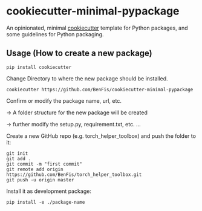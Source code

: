 cookiecutter-minimal-pypackage
==============================

An opinionated, minimal [cookiecutter](https://github.com/audreyr/cookiecutter) template for Python packages, and some guidelines for Python packaging.

Usage (How to create a new package)
-----

    pip install cookiecutter
    
Change Directory to where the new package should be installed.    
    
    cookiecutter https://github.com/BenFis/cookiecutter-minimal-pypackage

Confirm or modify the package name, url, etc. 

-> A folder structure for the new package will be created

-> further modify the setup.py, requirement.txt, etc. ...

Create a new GitHub repo (e.g. torch_helper_toolbox) and push the folder to it: 

    git init
    git add .
    git commit -m "first commit"
    git remote add origin https://github.com/BenFis/torch_helper_toolbox.git
    git push -u origin master

Install it as development package:

    pip install -e ./package-name

